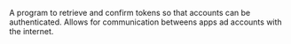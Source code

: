 A program to retrieve and confirm tokens so that accounts can be authenticated. Allows for communication betweens apps ad accounts with the internet.
